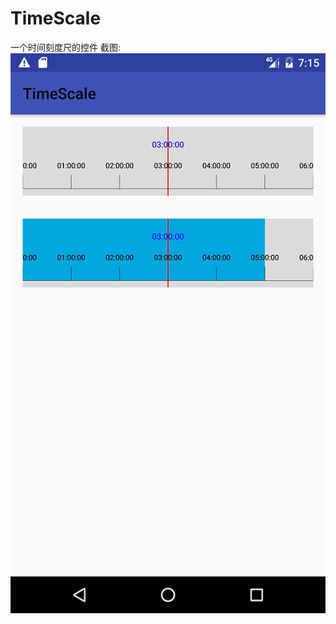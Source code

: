 # TimeScale
一个时间刻度尺的控件
截图:
![](https://github.com/absolve/TimeScale/blob/master/device-2016-10-16-151642.png)  
